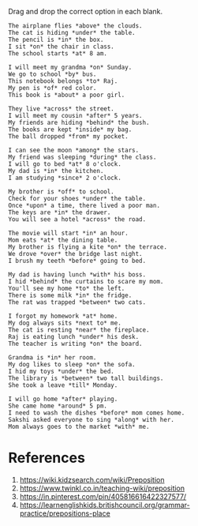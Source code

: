 Drag and drop the correct option in each blank.

```
The airplane flies *above* the clouds.
The cat is hiding *under* the table.
The pencil is *in* the box.
I sit *on* the chair in class.
The school starts *at* 8 am.
```

```
I will meet my grandma *on* Sunday.
We go to school *by* bus.
This notebook belongs *to* Raj.
My pen is *of* red color.
This book is *about* a poor girl.
```

```
They live *across* the street.
I will meet my cousin *after* 5 years.
My friends are hiding *behind* the bush.
The books are kept *inside* my bag.
The ball dropped *from* my pocket.
```

```
I can see the moon *among* the stars.
My friend was sleeping *during* the class.
I will go to bed *at* 8 o'clock.
My dad is *in* the kitchen.
I am studying *since* 2 o'clock.
```

```
My brother is *off* to school.
Check for your shoes *under* the table.
Once *upon* a time, there lived a poor man.
The keys are *in* the drawer.
You will see a hotel *across* the road.
```

```
The movie will start *in* an hour.
Mom eats *at* the dining table.
My brother is flying a kite *on* the terrace.
We drove *over* the bridge last night.
I brush my teeth *before* going to bed.
```

```
My dad is having lunch *with* his boss.
I hid *behind* the curtains to scare my mom.
You'll see my home *to* the left.
There is some milk *in* the fridge.
The rat was trapped *between* two cats.
```

```
I forgot my homework *at* home.
My dog always sits *next to* me.
The cat is resting *near* the fireplace.
Raj is eating lunch *under* his desk.
The teacher is writing *on* the board.
```

```
Grandma is *in* her room.
My dog likes to sleep *on* the sofa.
I hid my toys *under* the bed.
The library is *between* two tall buildings.
She took a leave *till* Monday.
```

```
I will go home *after* playing.
She came home *around* 5 pm.
I need to wash the dishes *before* mom comes home.
Sakshi asked everyone to sing *along* with her.
Mom always goes to the market *with* me.
```

# References

1. https://wiki.kidzsearch.com/wiki/Preposition
2. https://www.twinkl.co.in/teaching-wiki/preposition
3. https://in.pinterest.com/pin/405816616422327577/
4. https://learnenglishkids.britishcouncil.org/grammar-practice/prepositions-place